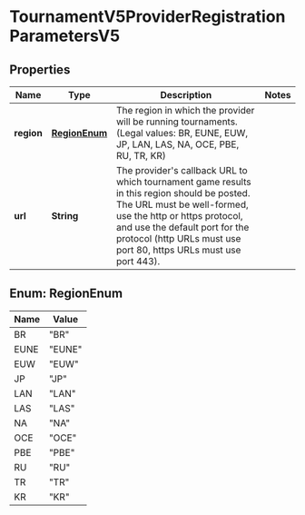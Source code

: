 

# TournamentV5ProviderRegistrationParametersV5


## Properties

| Name | Type | Description | Notes |
|------------ | ------------- | ------------- | -------------|
|**region** | [**RegionEnum**](#RegionEnum) | The region in which the provider will be running tournaments.              (Legal values:  BR,  EUNE,  EUW,  JP,  LAN,  LAS,  NA,  OCE,  PBE,  RU,  TR,  KR) |  |
|**url** | **String** | The provider&#39;s callback URL to which tournament game results in this region should be posted. The URL must be well-formed, use the http or https protocol, and use the default port for the protocol (http URLs must use port 80, https URLs must use port 443). |  |



## Enum: RegionEnum

| Name | Value |
|---- | -----|
| BR | &quot;BR&quot; |
| EUNE | &quot;EUNE&quot; |
| EUW | &quot;EUW&quot; |
| JP | &quot;JP&quot; |
| LAN | &quot;LAN&quot; |
| LAS | &quot;LAS&quot; |
| NA | &quot;NA&quot; |
| OCE | &quot;OCE&quot; |
| PBE | &quot;PBE&quot; |
| RU | &quot;RU&quot; |
| TR | &quot;TR&quot; |
| KR | &quot;KR&quot; |



